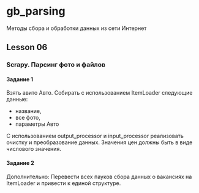 # gb_parsing
Методы сбора и обработки данных из сети Интернет

## Lesson 06
### Scrapy. Парсинг фото и файлов
#### Задание 1

Взять авито Авто. Собирать с использованием ItemLoader следующие данные:

- название,
- все фото,
- параметры Авто

С использованием output_processor и input_processor реализовать очистку и преобразование данных. Значения цен должны быть в виде числового значения.


#### Задание 2

Дополнительно: Перевести всех пауков сбора данных о вакансиях на ItemLoader и привести к единой структуре.
